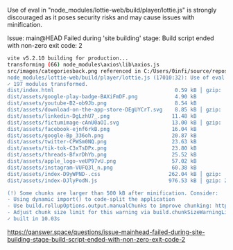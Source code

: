 Use of eval in "node_modules/lottie-web/build/player/lottie.js" is strongly discouraged as it poses security risks and may cause issues with minification.

Issue: main@HEAD Failed during 'site building' stage: Build script ended with non-zero exit code: 2

```bash
vite v5.2.10 building for production...
transforming (66) node_modules\axios\lib\axios.js
src/images/categoriesback.png referenced in C:/Users/0infi/source/repos/Projects/Projects/Fictum.Web/src/views/CategoriesPage.vue?vue&type=style&index=0&scoped=219f2274&lang.css didn't resolve at build time, it will remain unchanged to be resolved at runtime
node_modules/lottie-web/build/player/lottie.js (17010:32): Use of eval in "node_modules/lottie-web/build/player/lottie.js" is strongly discouraged as it poses security risks and may cause issues with minification.
✓ 197 modules transformed.
dist/index.html                                       0.59 kB │ gzip:   0.35 kB
dist/assets/google-play-badge-BAXiFmDF.png            4.90 kB
dist/assets/youtube-B2-ob9Jb.png                      8.54 kB
dist/assets/download-on-the-app-store-DEgUYCrT.svg    8.85 kB │ gzip:   3.72 kB
dist/assets/linkedin-DgLzhU7_.png                    11.48 kB
dist/assets/fictumimage-cAnU0aOI.svg                 13.00 kB │ gzip:   4.06 kB
dist/assets/facebook-ejnf6rkB.png                    16.04 kB
dist/assets/google-Bp_336oh.png                      20.87 kB
dist/assets/twitter-CPWSm0NQ.png                     23.63 kB
dist/assets/tik-tok-C3xTsDPx.png                     23.80 kB
dist/assets/threads-BfxrDhYb.png                     25.52 kB
dist/assets/apple_logo-veUP97vU.png                  57.02 kB
dist/assets/instagram-VUFQ3l_n.png                   60.38 kB
dist/assets/index-D9yWPND-.css                      262.04 kB │ gzip:  34.54 kB
dist/assets/index-DJlyPodN.js                       976.53 kB │ gzip: 271.67 kB

(!) Some chunks are larger than 500 kB after minification. Consider:
- Using dynamic import() to code-split the application
- Use build.rollupOptions.output.manualChunks to improve chunking: https://rollupjs.org/configuration-options/#output-manualchunks
- Adjust chunk size limit for this warning via build.chunkSizeWarningLimit.
✓ built in 10.03s
```
https://qanswer.space/questions/issue-mainhead-failed-during-site-building-stage-build-script-ended-with-non-zero-exit-code-2

